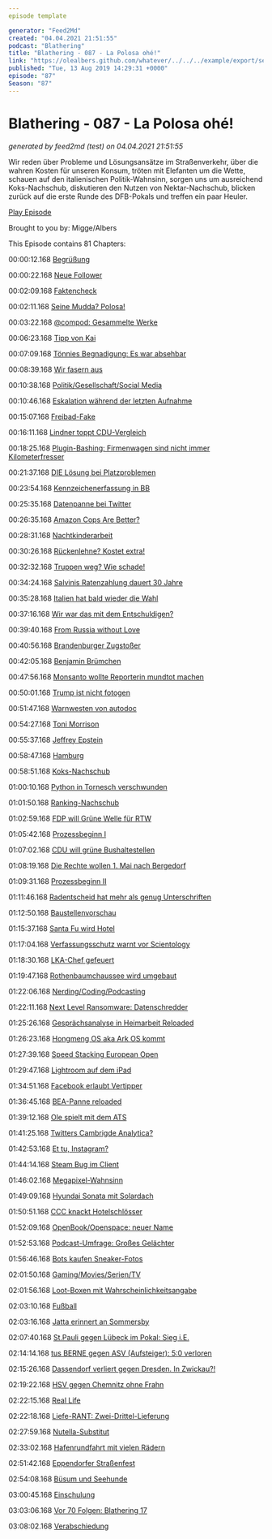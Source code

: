 ```yaml
---
episode template

generator: "Feed2Md"
created: "04.04.2021 21:51:55"
podcast: "Blathering"
title: "Blathering - 087 - La Polosa ohé!"
link: "https://olealbers.github.com/whatever/../../../example/export/seasons/4/2019/8/Blathering - 087 - La Polosa ohé!.md"
published: "Tue, 13 Aug 2019 14:29:31 +0000"
episode: "87"
Season: "87"
---
```


# Blathering - 087 - La Polosa ohé!
_generated by feed2md (test) on 04.04.2021 21:51:55_

Wir reden über Probleme und Lösungsansätze im Straßenverkehr, über die wahren Kosten für unseren Konsum, tröten mit Elefanten um die Wette, schauen auf den italienischen Politik-Wahnsinn,  sorgen uns um ausreichend Koks-Nachschub, diskutieren den Nutzen von Nektar-Nachschub, blicken zurück auf die erste Runde des DFB-Pokals und treffen ein paar Heuler.

[Play Episode](https://www.blathering.de/podlove/file/895/s/feed/c/mp3/blathering_087.mp3)

Brought to you by: Migge/Albers

This Episode contains 81 Chapters:


00:00:12.168 [Begrüßung]()

00:00:22.168 [Neue Follower](https://twitter.com/OchmennoP)

00:02:09.168 [Faktencheck]()

00:02:11.168 [Seine Mudda? Polosa!](https://www.hamburger-allgemeine.de/walrossbaby-getauft-moin-ich-bin-fiete/)

00:03:22.168 [@compod: Gesammelte Werke](https://twitter.com/search?lang=de&q=(from%3Acompod)%20(to%3Ablathering_pod)%20since%3A2019-08-06%20until%3A2019-08-13&src=typed_query)

00:06:23.168 [Tipp von Kai](https://pluspora.com/posts/3a4cd0a09a65013750cd101b0e91c357#d8c33ee09c18013731f4005056264835)

00:07:09.168 [Tönnies Begnadigung: Es war absehbar](https://www.sport1.de/fussball/bundesliga/2019/08/clemens-toennies-rueckendeckung-von-rehhagel-stevens-und-gabriel)

00:08:39.168 [Wir fasern aus]()

00:10:38.168 [Politik/Gesellschaft/Social Media]()

00:10:46.168 [Eskalation während der letzten Aufnahme](http://www.tagesschau.de/faktenfinder/grundschulverbot-101.html)

00:15:07.168 [Freibad-Fake]()

00:16:11.168 [Lindner toppt CDU-Vergleich](https://twitter.com/ZDFheute/status/1158750827093217280)

00:18:25.168 [Plugin-Bashing: Firmenwagen sind nicht immer Kilometerfresser](https://www.sueddeutsche.de/auto/foerderung-pluginhybrid-oekobilanz-umweltpraemie-1.4553350)

00:21:37.168 [DIE Lösung bei Platzproblemen](https://www.ksta.de/region/leverkusen/stadt-leverkusen/leverkusener-waldsiedlung-halbseitiges-parken-auf-gehwegen-soll-erlaubt-sein-32966090)

00:23:54.168 [Kennzeichenerfassung in BB](https://taz.de/Brandenburger-Piraten-Politiker-klagt/!5616602)

00:25:35.168 [Datenpanne bei Twitter](https://www.dw.com/de/datenpanne-bei-twitter/a-49923817)

00:26:35.168 [Amazon Cops Are Better?](https://netzpolitik.org/2019/amazon-nutzt-polizei-als-vertriebspartner-fuer-ueberwachungstechnik/)

00:28:31.168 [Nachtkinderarbeit](https://www.theguardian.com/global-development/2019/aug/08/schoolchildren-in-china-work-overnight-to-produce-amazon-alexa-devices)

00:30:26.168 [Rückenlehne? Kostet extra!](https://twitter.com/mattiasharris/status/1158638099121037315)

00:32:32.168 [Truppen weg? Wie schade!](https://www.tagesspiegel.de/politik/us-botschafter-grenell-droht-mit-us-truppenabzug-hochmut-leere-drohungen-und-trotz/24895004.html)

00:34:24.168 [Salvinis Ratenzahlung dauert 30 Jahre](https://www.faz.net/aktuell/politik/ausland/wahlkampfmittel-veruntreut-lega-muss-millionen-zurueckzahlen-16322385.html)

00:35:28.168 [Italien hat bald wieder die Wahl](https://taz.de/Regierungskrise-in-Italien/!5617197/)

00:37:16.168 [Wir war das mit dem Entschuldigen?](https://www.t-online.de/sport/fussball/frauenfussball/id_86242402/dfb-frauen-ernten-shitstorm-fuer-kampagne-kritik-auch-von-lena-goessling.html)

00:39:40.168 [From Russia without Love](https://www.dw.com/de/immer-mehr-details-zu-atomunfall-in-sewerodwinsk-russland/a-49987172)

00:40:56.168 [Brandenburger Zugstoßer](https://www.landeszeitung.de/blog/nachrichten/aus-aller-welt/2603119-33-jaehriger-geht-auf-mann-los-und-schubst-dann-helferin-17-auf-die-gleise)

00:42:05.168 [Benjamin Brümchen](https://www.mimikama.at/allgemein/benjamin-bluemchen-toetet/)

00:47:56.168 [Monsanto wollte Reporterin mundtot machen](https://www.theguardian.com/commentisfree/2019/aug/08/monsanto-roundup-journalist-documents?CMP=Share_AndroidApp_Tweet)

00:50:01.168 [Trump ist nicht fotogen](https://twitter.com/Acosta/status/1159858352010289153)

00:51:47.168 [Warnwesten von autodoc](https://www.tagesspiegel.de/berlin/verdacht-auf-rechte-putin-propaganda-berlins-bildungssenatorin-stoppt-ausgabe-von-erstklaessler-westen/24896498.html)

00:54:27.168 [Toni Morrison](https://taz.de/Nach-dem-Tod-von-Toni-Morrison/!5614140/)

00:55:37.168 [Jeffrey Epstein](https://www.tagesschau.de/ausland/epstein-109.html)

00:58:47.168 [Hamburg]()

00:58:51.168 [Koks-Nachschub](https://www.hamburg1.de/nachrichten/41590/Erneuter_Kokain_Fund_im_Hafen.html)

01:00:10.168 [Python in Tornesch verschwunden](https://www.hamburg1.de/nachrichten/41627/Drei_Meter_Tigerpython_wieder_gefunden.html)

01:01:50.168 [Ranking-Nachschub](https://twitter.com/AJEnglish/status/1159095949429497862)

01:02:59.168 [FDP will Grüne Welle für RTW](https://www.hamburg1.de/nachrichten/41563/Gruene_Welle_fuer_Rettungsdienst_gefordert.html)

01:05:42.168 [Prozessbeginn I](https://www.derstandard.at/story/2000107197400/hauptverfahren-gegen-frueheren-ss-wachmann-in-hamburg-eroeffnet)

01:07:02.168 [CDU will grüne Bushaltestellen](https://www.hamburg1.de/nachrichten/41554/CDU_Fraktion_moechte_begruente_Bushaltestellen.html)

01:08:19.168 [Die Rechte wollen 1. Mai nach Bergedorf](https://www.hamburg1.de/nachrichten/41616/Die_Partei_Die_Rechte_meldet_Mai_Demo_an.html)

01:09:31.168 [Prozessbeginn II](https://www.swr3.de/aktuell/nachrichten/Prozessbeginn-Fluechtling-bringt-Weidel-und-die-AfD-vor-Gericht/-/id=47428/did=5184458/275ip7/index.html)

01:11:46.168 [Radentscheid hat mehr als genug Unterschriften](https://www.hamburg1.de/nachrichten/41568/Initiative_sammelt_ueber_10_000_Unterschriften.html)

01:12:50.168 [Baustellenvorschau](https://www.hamburg.de/baustellen)

01:15:37.168 [Santa Fu wird Hotel](https://www.hamburg1.de/nachrichten/41615/Neues_Nutzungskonzept_fuer_Santa_Fu_erarbeitet.html)

01:17:04.168 [Verfassungsschutz warnt vor Scientology](https://www.hamburg1.de/nachrichten/41622/Verfassungsschutz_warnt_vor_Scientology.html)

01:18:30.168 [LKA-Chef gefeuert](https://www.ndr.de/nachrichten/hamburg/Hamburgs-LKA-Chef-entlassen,audio546902.html)

01:19:47.168 [Rothenbaumchaussee wird umgebaut](https://www.hamburg1.de/nachrichten/41571/Umbau_der_Rothenbaumchaussee.html)

01:22:06.168 [Nerding/Coding/Podcasting]()

01:22:11.168 [Next Level Ransomware: Datenschredder](https://www.zdnet.de/88365875/ransomware-germanwiper-loescht-daten/)

01:25:26.168 [Gesprächsanalyse in Heimarbeit Reloaded](https://www.vice.com/en_us/article/xweqbq/microsoft-contractors-listen-to-skype-calls)

01:26:23.168 [Hongmeng OS aka Ark OS kommt](https://www.zdnet.de/88365925/huawei-smartphone-mit-android-alternative-erscheint-ende-des-jahres/)

01:27:39.168 [Speed Stacking European Open](https://www.sstq.de/wp-content/uploads/2019/06/Ausschreibung-Deutsch-Stand-12.06.19.pdf)

01:29:47.168 [Lightroom auf dem iPad](https://helpx.adobe.com/de/lightroom-cc/how-to/lightroom-mobile.html)

01:34:51.168 [Facebook erlaubt Vertipper](https://security.stackexchange.com/questions/214814/why-can-i-log-in-to-my-facebook-account-with-a-misspelled-email-password)

01:36:45.168 [BEA-Panne reloaded](https://www.heise.de/newsticker/meldung/Wieder-eine-beA-Panne-Archive-ohne-Signatur-4491965.html)

01:39:12.168 [Ole spielt mit dem ATS](https://twitter.com/stammtischphilo/status/1159124017179189248)

01:41:25.168 [Twitters Cambrigde Analytica?](https://www.t-online.de/digital/id_86227702/unzulaessig-gesammelte-daten-twitter-raeumt-moegliche-unerlaubte-datenweitergabe-ein.html)

01:42:53.168 [Et tu, Instagram?](https://www.boersennews.de/nachrichten/artikel/bericht-marketing-firma-saugte-ffentliche-instagram-daten-auf/1884790/)

01:44:14.168 [Steam Bug im Client](https://www.golem.de/news/hackerone-sicherheitsluecke-in-steam-bleibt-vorerst-ungefixt-1908-143110.html)

01:46:02.168 [Megapixel-Wahnsinn](https://www.zdnet.de/88366221/xiaomi-kuendigt-smartphone-mit-108-megapixel-sensor-an/)

01:49:09.168 [Hyundai Sonata mit Solardach](https://www.golem.de/news/sonata-hyundai-stattet-hybrid-dach-mit-solarzellen-aus-1908-143031.html)

01:50:51.168 [CCC knackt Hotelschlösser](https://www.ccc.de/de/updates/2019/ble-locks)

01:52:09.168 [OpenBook/Openspace: neuer Name](https://www.golem.de/news/soziales-netzwerk-openbook-heisst-jetzt-okuna-1908-142995.html)

01:52:53.168 [Podcast-Umfrage: Großes Gelächter](https://twitter.com/blathering_pod/status/1159876938615447552)

01:56:46.168 [Bots kaufen Sneaker-Fotos](https://www.golem.de/news/ddos-onlineshop-trickst-kaufbots-mit-teuren-produktbildern-aus-1908-142999.html)

02:01:50.168 [Gaming/Movies/Serien/TV]()

02:01:56.168 [Loot-Boxen mit Wahrscheinlichkeitsangabe](https://www.heise.de/newsticker/meldung/Playstation-Xbox-Switch-Entwickler-muessen-Lootbox-Gewinnchancen-offenlegen-4490887.html)

02:03:10.168 [Fußball]()

02:03:16.168 [Jatta erinnert an Sommersby](https://de.wikipedia.org/wiki/Bakery_Jatta)

02:07:40.168 [St.Pauli gegen Lübeck im Pokal: Sieg i.E.](https://www.fcstpauli.com/news/der-fc-st-pauli-besiegt-den-vfb-luebeck-und-erreicht-runde-2-des-dfb-pokals-1920/)

02:14:14.168 [tus BERNE gegen ASV (Aufsteiger): 5:0 verloren](http://www.fussball.de/mgc.newsdetail/-/article-uuid/0281DI2TSG000000VS5489B6VSJPLBB5#!/)

02:15:26.168 [Dassendorf verliert gegen Dresden. In Zwickau?!](https://www.ndr.de/sport/fussball/Dassendorf-Dresden-Pokal-Hit-in-der-Fremde,dassendorf210.html)

02:19:22.168 [HSV gegen Chemnitz ohne Frahn](https://www.sueddeutsche.de/sport/chemnitzer-fc-frahn-hsv-fans-1.4561136)

02:22:15.168 [Real Life]()

02:22:18.168 [Liefe-RANT: Zwei-Drittel-Lieferung]()

02:27:59.168 [Nutella-Substitut](https://twitter.com/stammtischphilo/status/1159514930917314560)

02:33:02.168 [Hafenrundfahrt mit vielen Rädern](https://photos.app.goo.gl/Z9FHJKVdrMnDkoq77)

02:51:42.168 [Eppendorfer Straßenfest](https://twitter.com/stammtischphilo/status/1160139367740039168)

02:54:08.168 [Büsum und Seehunde](https://www.phaenomania-buesum.de/)

03:00:45.168 [Einschulung](https://twitter.com/tmigge/status/1160826300334034944)

03:03:06.168 [Vor 70 Folgen: Blathering 17](https://www.blathering.de/2017/01/blathering-017-haarspaltereien/)

03:08:02.168 [Verabschiedung]()


